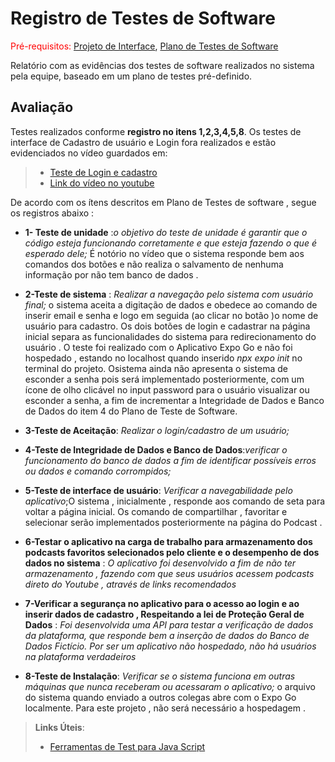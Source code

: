 # Registro de Testes de Software

<span style="color:red">Pré-requisitos: <a href="3-Projeto de Interface.md"> Projeto de Interface</a></span>, <a href="8-Plano de Testes de Software.md"> Plano de Testes de Software</a>

Relatório com as evidências dos testes de software realizados no sistema pela equipe, baseado em um plano de testes pré-definido.

## Avaliação

Testes realizados conforme **registro no itens 1,2,3,4,5,8**. Os testes de interface de Cadastro de usuário e Login fora realizados e estão evidenciados no vídeo guardados em:
> - [Teste de Login e cadastro](https://github.com/ICEI-PUC-Minas-PMV-ADS/pmv-ads-2023-1-e3-proj-mov-t4-pucast/tree/main/presentation/Videos)
> - [Link do vídeo no youtube](https://youtube.com/shorts/7om_FK76gQM?feature=share.) 

De acordo com os ítens descritos em Plano de Testes de software , segue os registros abaixo : 
- **1- Teste de unidade** :*o objetivo do teste de unidade é garantir que o código esteja funcionando corretamente e que esteja fazendo o que é esperado dele;* É notório no vídeo que o sistema responde bem aos comandos dos botões e não realiza o salvamento de nenhuma informação por não tem banco de dados . 

- **2-Teste de sistema** : *Realizar a navegação pelo sistema com usuário final;* o sistema aceita a digitação de dados e obedece ao comando de inserir email e senha e logo em seguida (ao clicar no botão )o nome de usuário para cadastro. Os dois botões de login e cadastrar na página inicial separa as funcionalidades do sistema para redirecionamento do usuário . O teste  foi realizado com o  Aplicativo Expo Go e não foi hospedado , estando no localhost quando inserido *npx expo init* no terminal do projeto. Osistema ainda não apresenta o sistema de esconder a senha pois será implementado posteriormente, com um ícone  de olho clicável no input password para o usuário visualizar ou esconder a senha, a fim de incrementar a Integridade de Dados e Banco de Dados do item 4 do Plano de Teste de Software.

- **3-Teste de Aceitação**: *Realizar o login/cadastro de um usuário;*
- **4-Teste de Integridade de Dados e Banco de Dados**:*verificar o funcionamento do banco de dados a fim de identificar possíveis erros ou dados e comando corrompidos;*
- **5-Teste de interface de usuário**: *Verificar a navegabilidade pelo aplicativo*;O sistema , inicialmente , responde aos comando de seta para voltar a página inicial. Os comando de compartilhar , favoritar e selecionar serão implementados posteriormente na página do Podcast .
- **6-Testar o aplicativo na carga de trabalho para armazenamento dos podcasts favoritos selecionados pelo cliente e o desempenho de dos dados no sistema** : *O aplicativo foi desenvolvido a fim de não ter armazenamento , fazendo com que seus usuários acessem podcasts direto do Youtube , através de links recomendados*
- **7-Verificar a segurança no aplicativo para o acesso ao login e ao inserir dados de cadastro , Respeitando a lei de Proteção Geral de Dados** : *Foi desenvolvida uma API para testar a verificação de dados da plataforma, que responde bem a inserção de dados do Banco de Dados Fictício. Por ser um aplicativo não hospedado, não há usuários na plataforma verdadeiros*
- **8-Teste de Instalação**: *Verificar se o sistema funciona em outras máquinas que nunca receberam ou acessaram o aplicativo;* o arquivo do sistema quando enviado a outros colegas abre com o Expo Go localmente. Para este projeto , não será necessário a hospedagem . 



> **Links Úteis**:
> - [Ferramentas de Test para Java Script](https://geekflare.com/javascript-unit-testing/)
